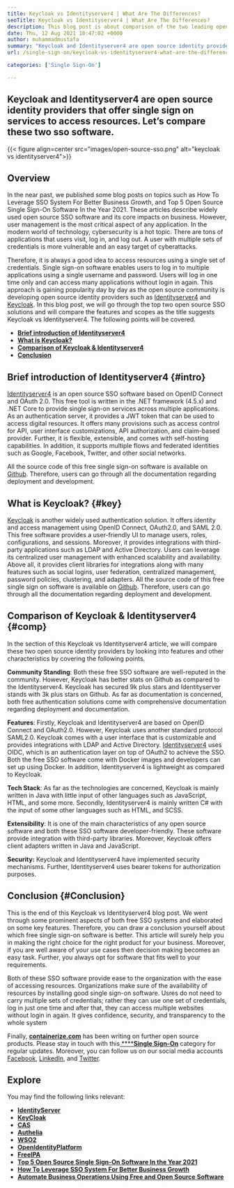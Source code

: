```yaml
---
title: Keycloak vs Identityserver4 | What Are The Differences?
seoTitle: Keycloak vs Identityserver4 | What Are The Differences?
description: This blog post is about comparison of the two leading open source identity servers Keycloak vs Identityserver4. Both software are self-hosted and rich-featured.
date: Thu, 12 Aug 2021 10:47:02 +0000
author: muhammadmustafa
summary: "Keycloak and Identityserver4 are open source identity providers that offer single sign on services to access resources. Let's compare these two sso software."
url: /single-sign-on/keycloak-vs-identityserver4-what-are-the-differences/

categories: ['Single Sign-On']

---
```

## Keycloak and Identityserver4 are open source identity providers that offer single sign on services to access resources. Let’s compare these two sso software.

{{< figure align=center src="images/open-source-sso.png" alt="keycloak vs identityserver4">}}  

## Overview

In the near past, we published some blog posts on topics such as How To Leverage SSO System For Better Business Growth, and Top 5 Open Source Single Sign-On Software In the Year 2021. These articles describe widely used open source SSO software and its core impacts on business. However, user management is the most critical aspect of any application. In the modern world of technology, cybersecurity is a hot topic. There are tons of applications that users visit, log in, and log out. A user with multiple sets of credentials is more vulnerable and an easy target of cyberattacks. 

Therefore, it is always a good idea to access resources using a single set of credentials. Single sign-on software enables users to log in to multiple applications using a single username and password. Users will log in one time only and can access many applications without login in again. This approach is gaining popularity day by day as the open source community is developing open source identity providers such as [Identityserver4][1] and [Keycloak][2]. In this blog post, we will go through the top two open source SSO solutions and will compare the features and scopes as the title suggests Keycloak vs Identityserver4. The following points will be covered.

  * **[Brief introduction of Identityserver4][3]**
  * **[What is Keycloak?][4]**
  * **[Comparison of Keycloak & Identityserver4][5]**
  * **[Conclusion][6]** 

## Brief introduction of Identityserver4 {#intro}

[Identityserver4][1] is an open source SSO software based on OpenID Connect and OAuth 2.0. This free tool is written in the .NET framework (4.5.x) and .NET Core to provide single sign-on services across multiple applications. As an authentication server, it provides a JWT token that can be used to access digital resources. It offers many provisions such as access control for API, user interface customizations, API authorization, and claim-based provider. Further, it is flexible, extensible, and comes with self-hosting capabilities. In addition, it supports multiple flows and federated identities such as Google, Facebook, Twitter, and other social networks. 

All the source code of this free single sign-on software is available on [Github][7]. Therefore, users can go through all the documentation regarding deployment and development.

## What is Keycloak? {#key}

[Keycloak][2] is another widely used authentication solution. It offers identity and access management using OpenID Connect, OAuth2.0, and SAML 2.0. This free software provides a user-friendly UI to manage users, roles, configurations, and sessions. Moreover, it provides integrations with third-party applications such as LDAP and Active Directory. Users can leverage its centralized user management with enhanced scalability and availability. Above all, it provides client libraries for integrations along with many features such as social logins, user federation, centralized management, password policies, clustering, and adapters. All the source code of this free single sign on software is available on [Github][8]. Therefore, users can go through all the documentation regarding deployment and development.

## Comparison of Keycloak & Identityserver4 {#comp}

In the section of this Keycloak vs Identityserver4 article, we will compare these two open source identity providers by looking into features and other characteristics by covering the following points.

**Community Standing**: Both these free SSO software are well-reputed in the community. However, Keycloak has better stats on Github as compared to the Identityserver4. Keycloak has secured 9k plus stars and Identityserver stands with 3k plus stars on Github. As far as documentation is concerned, both free authentication solutions come with comprehensive documentation regarding deployment and documentation. 

**Features**: Firstly, Keycloak and Identityserver4 are based on OpenID Connect and OAuth2.0. However, Keycloak uses another standard protocol SAML2.0. Keycloak comes with a user interface that is customizable and provides integrations with LDAP and Active Directory. [Identityserver4][1] uses OIDC, which is an authentication layer on top of OAuth2 to achieve the SSO. Both the free SSO software come with Docker images and developers can set up using Docker. In addition, Identityserver4 is lightweight as compared to Keycloak. 

**Tech Stack**: As far as the technologies are concerned, Keycloak is mainly written in Java with little input of other languages such as JavaScript, HTML, and some more. Secondly, Identityserver4 is mainly written C# with the input of some other languages such as HTML, and SCSS. 

**Extensibility**: It is one of the main characteristics of any open source software and both these SSO software developer-friendly. These software provide integration with third-party libraries. Moreover, Keycloak offers client adapters written in Java and JavaScript.

**Security:** Keycloak and Identityserver4 have implemented security mechanisms. Further, Identityserver4 uses bearer tokens for authorization purposes. 

## Conclusion {#Conclusion}

This is the end of this Keycloak vs Identityserver4 blog post. We went through some prominent aspects of both free SSO systems and elaborated on some key features. Therefore, you can draw a conclusion yourself about which free single sign-on software is better. This article will surely help you in making the right choice for the right product for your business. Moreover, if you are well aware of your use cases then decision making becomes an easy task. Further, you always opt for software that fits well to your requirements. 

Both of these SSO software provide ease to the organization with the ease of accessing resources. Organizations make sure of the availability of resources by installing good single sign-on software. Usres do not need to carry multiple sets of credentials; rather they can use one set of credentials, log in just one time and after that, they can access multiple websites without login in again. It gives confidence, security, and transparency to the whole system 

Finally, **[containerize.com][9]** has been writing on further open source products. Please stay in touch with this[ ****][10]**[Single Sign-On][11]** category for regular updates. Moreover, you can follow us on our social media accounts [Facebook][12], [LinkedIn][13], and [Twitter][14]. 

## Explore

You may find the following links relevant:

  * **[IdentityServer][15]**
  * **[KeyCloak][16]**
  * **[CAS][17]**
  * **[Authelia][18]**
  * **[WSO2][19]**
  * **[OpenIdentityPlatform][20]**
  * **[FreeIPA][21]**
  * **[Top 5 Open Source Single Sign-On Software In the Year 2021][22]**
  * **[How To Leverage SSO System For Better Business Growth][23]**
  * **[Automate Business Operations Using Free and Open Source Software][24]**

 [1]: https://products.containerize.com/single-sign-on/identity-server/
 [2]: https://products.containerize.com/single-sign-on/keycloak/
 [3]: #intro
 [4]: #key
 [5]: #comp
 [6]: #Conclusion
 [7]: https://github.com/IdentityServer
 [8]: https://github.com/keycloak/keycloak
 [9]: https://www.containerize.com/
 [10]: https://products.containerize.com/video-conferencing/
 [11]: https://products.containerize.com/single-sign-on/
 [12]: https://web.facebook.com/containerize
 [13]: https://www.linkedin.com/company/containerize/
 [14]: https://twitter.com/containerize_co
 [15]: https://products.containerize.com/single-sign-on/identity-server
 [16]: https://products.containerize.com/single-sign-on/keycloak
 [17]: https://products.containerize.com/single-sign-on/cas
 [18]: https://products.containerize.com/single-sign-on/authelia
 [19]: https://products.containerize.com/single-sign-on/wso2
 [20]: https://products.containerize.com/single-sign-on/openidentityplatform
 [21]: https://products.containerize.com/single-sign-on/freeipa
 [22]: https://blog.containerize.com/single-sign-on/top-5-open-source-single-sign-on-software-in-the-year-2021/
 [23]: https://blog.containerize.com/single-sign-on/how-to-leverage-sso-solution-for-better-business-growth/

 [24]: https://blog.containerize.com/blogging/automate-business-operations-using-open-source-software/
